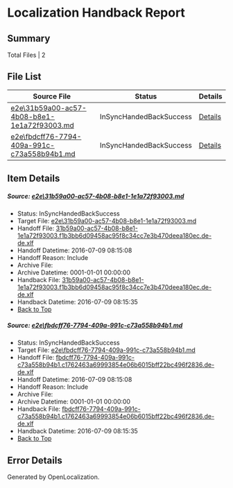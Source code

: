 # <a name='report-top'></a> Localization Handback Report

## Summary
 Total Files | 2

## File List
 Source File | Status | Details 
 ----------- | ------ | ------- 
 [e2e\31b59a00-ac57-4b08-b8e1-1e1a72f93003.md](https://github.com/OpenLocalizationTestOrg/oltest/blob/68c2777ef051a00d80c813ec2757dfdd8f61acf8/e2e/31b59a00-ac57-4b08-b8e1-1e1a72f93003.md) | InSyncHandedBackSuccess | [Details](#b15c1bed5052b056cbd1b543e27b880cc23392231)
 [e2e\fbdcff76-7794-409a-991c-c73a558b94b1.md](https://github.com/OpenLocalizationTestOrg/oltest/blob/68c2777ef051a00d80c813ec2757dfdd8f61acf8/e2e/fbdcff76-7794-409a-991c-c73a558b94b1.md) | InSyncHandedBackSuccess | [Details](#fbb686be9451ca09642c70de121264c296531af54)

## Item Details
##### <a name='b15c1bed5052b056cbd1b543e27b880cc23392231'></a> Source: [e2e\31b59a00-ac57-4b08-b8e1-1e1a72f93003.md](https://github.com/OpenLocalizationTestOrg/oltest/blob/68c2777ef051a00d80c813ec2757dfdd8f61acf8/e2e/31b59a00-ac57-4b08-b8e1-1e1a72f93003.md)
* Status: InSyncHandedBackSuccess
* Target File: [e2e\31b59a00-ac57-4b08-b8e1-1e1a72f93003.md](https://github.com/OpenLocalizationTestOrg/oltest-dede-fly/blob/8d147b0ddfd2698a4b8872c57926a95e567c68c5/e2e/31b59a00-ac57-4b08-b8e1-1e1a72f93003.md)
* Handoff File: [31b59a00-ac57-4b08-b8e1-1e1a72f93003.f1b3bb6d09458ac95f8c34cc7e3b470deea180ec.de-de.xlf](https://github.com/OpenLocalizationTestOrg/olhandoff-e2e/blob/5c98707fd1635461dbcb9a5e0baf72c63d6c4ea3/ol-handoff/OpenLocalizationTestOrg/oltest-dede-fly/ci/31b59a00-ac57-4b08-b8e1-1e1a72f93003.f1b3bb6d09458ac95f8c34cc7e3b470deea180ec.de-de.xlf)
* Handoff Datetime: 2016-07-09 08:15:08
* Handoff Reason: Include
* Archive File: 
* Archive Datetime: 0001-01-01 00:00:00
* Handback File: [31b59a00-ac57-4b08-b8e1-1e1a72f93003.f1b3bb6d09458ac95f8c34cc7e3b470deea180ec.de-de.xlf](https://github.com/OpenLocalizationTestOrg/olhandback-e2e/blob/f03a53f59aa80336a6db8ed0b4a34a9595de6958/ol-handback/OpenLocalizationTestOrg/oltest-dede-fly/ci/31b59a00-ac57-4b08-b8e1-1e1a72f93003.f1b3bb6d09458ac95f8c34cc7e3b470deea180ec.de-de.xlf)
* Handback Datetime: 2016-07-09 08:15:35
* [Back to Top](#report-top)

##### <a name='fbb686be9451ca09642c70de121264c296531af54'></a> Source: [e2e\fbdcff76-7794-409a-991c-c73a558b94b1.md](https://github.com/OpenLocalizationTestOrg/oltest/blob/68c2777ef051a00d80c813ec2757dfdd8f61acf8/e2e/fbdcff76-7794-409a-991c-c73a558b94b1.md)
* Status: InSyncHandedBackSuccess
* Target File: [e2e\fbdcff76-7794-409a-991c-c73a558b94b1.md](https://github.com/OpenLocalizationTestOrg/oltest-dede-fly/blob/8d147b0ddfd2698a4b8872c57926a95e567c68c5/e2e/fbdcff76-7794-409a-991c-c73a558b94b1.md)
* Handoff File: [fbdcff76-7794-409a-991c-c73a558b94b1.c1762463a69993854e06b6015bff22bc496f2836.de-de.xlf](https://github.com/OpenLocalizationTestOrg/olhandoff-e2e/blob/5c98707fd1635461dbcb9a5e0baf72c63d6c4ea3/ol-handoff/OpenLocalizationTestOrg/oltest-dede-fly/ci/fbdcff76-7794-409a-991c-c73a558b94b1.c1762463a69993854e06b6015bff22bc496f2836.de-de.xlf)
* Handoff Datetime: 2016-07-09 08:15:08
* Handoff Reason: Include
* Archive File: 
* Archive Datetime: 0001-01-01 00:00:00
* Handback File: [fbdcff76-7794-409a-991c-c73a558b94b1.c1762463a69993854e06b6015bff22bc496f2836.de-de.xlf](https://github.com/OpenLocalizationTestOrg/olhandback-e2e/blob/f03a53f59aa80336a6db8ed0b4a34a9595de6958/ol-handback/OpenLocalizationTestOrg/oltest-dede-fly/ci/fbdcff76-7794-409a-991c-c73a558b94b1.c1762463a69993854e06b6015bff22bc496f2836.de-de.xlf)
* Handback Datetime: 2016-07-09 08:15:35
* [Back to Top](#report-top)


## Error Details

Generated by OpenLocalization.
